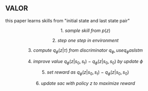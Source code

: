 
## VALOR

this paper learns skills from "initial state and last state pair"

$$1. \ sample \ skill \ from \ p(z)$$

$$2. \ step \ one \ step \ in \ environment$$

$$3. \ compute \ q_\phi(z | \tau) \ from \ discriminator \ q_\phi, use q_\phi as lstm $$

$$4. \ improve \ value \ q_\phi(z | s_0, s_t)\ - \ q_\phi(z | s_0, s_0) \ by \ update \ \phi$$

$$5. \ set \ reward \ as \ q_\phi(z | s_0, s_t)\ - \ q_\phi(z | s_0, s_0)$$

$$6. \ update \ sac \ with \ policy \ z \ to \ maximize \ reward$$
